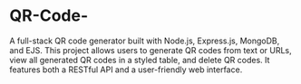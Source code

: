# QR-Code-
A full-stack QR code generator built with Node.js, Express.js, MongoDB, and EJS. This project allows users to generate QR codes from text or URLs, view all generated QR codes in a styled table, and delete QR codes. It features both a RESTful API and a user-friendly web interface.
